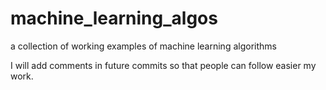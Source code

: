 # machine_learning_algos
a collection of working examples of machine learning algorithms

I will add comments in future commits so that people can follow easier my work.



